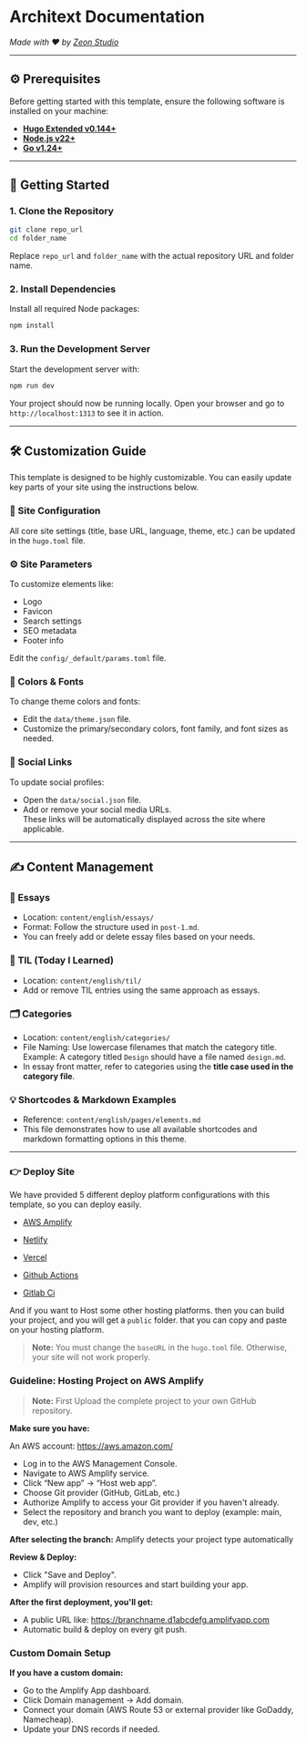 # Architext Documentation  
_Made with ♥ by [Zeon Studio](https://zeon.studio/)_

---

## ⚙️ Prerequisites

Before getting started with this template, ensure the following software is installed on your machine:

- [**Hugo Extended v0.144+**](https://gohugo.io/installation/)
- [**Node.js v22+**](https://nodejs.org/en/download/)
- [**Go v1.24+**](https://go.dev/doc/install)

---

## 🚀 Getting Started

### 1. Clone the Repository

```bash
git clone repo_url
cd folder_name
```

Replace `repo_url` and `folder_name` with the actual repository URL and folder name.

### 2. Install Dependencies

Install all required Node packages:

```bash
npm install
```

### 3. Run the Development Server

Start the development server with:

```bash
npm run dev
```

Your project should now be running locally. Open your browser and go to `http://localhost:1313` to see it in action.

---

## 🛠️ Customization Guide

This template is designed to be highly customizable. You can easily update key parts of your site using the instructions below.

### 📄 Site Configuration

All core site settings (title, base URL, language, theme, etc.) can be updated in the `hugo.toml` file.

### ⚙️ Site Parameters

To customize elements like:

- Logo  
- Favicon  
- Search settings  
- SEO metadata  
- Footer info  

Edit the `config/_default/params.toml` file.

### 🎨 Colors & Fonts

To change theme colors and fonts:

- Edit the `data/theme.json` file.
- Customize the primary/secondary colors, font family, and font sizes as needed.

### 🔗 Social Links

To update social profiles:

- Open the `data/social.json` file.
- Add or remove your social media URLs.  
These links will be automatically displayed across the site where applicable.

---

## ✍️ Content Management

### 📝 Essays

- Location: `content/english/essays/`  
- Format: Follow the structure used in `post-1.md`.  
- You can freely add or delete essay files based on your needs.

### 📌 TIL (Today I Learned)

- Location: `content/english/til/`  
- Add or remove TIL entries using the same approach as essays.

### 🗂️ Categories

- Location: `content/english/categories/`  
- File Naming: Use lowercase filenames that match the category title.  
  Example: A category titled `Design` should have a file named `design.md`.  
- In essay front matter, refer to categories using the **title case used in the category file**.

### 💡 Shortcodes & Markdown Examples

- Reference: `content/english/pages/elements.md`  
- This file demonstrates how to use all available shortcodes and markdown formatting options in this theme.

---


### 👉 Deploy Site

We have provided 5 different deploy platform configurations with this template, so you can deploy easily.

- [AWS Amplify](https://aws.amazon.com/amplify/)

- [Netlify](https://www.netlify.com/)
- [Vercel](https://vercel.com/)
- [Github Actions](https://github.com/features/actions)
- [Gitlab Ci](https://docs.gitlab.com/ee/ci/)

And if you want to Host some other hosting platforms. then you can build your project, and you will get a `public` folder. that you can copy and paste on your hosting platform.

> **Note:** You must change the `baseURL` in the `hugo.toml` file. Otherwise, your site will not work properly.

### Guideline: Hosting Project on AWS Amplify
> **Note:** First Upload the complete project to your own GitHub repository.

**Make sure you have:**

An AWS account: https://aws.amazon.com/

- Log in to the AWS Management Console.
- Navigate to AWS Amplify service.
- Click “New app” → “Host web app”.
- Choose Git provider (GitHub, GitLab, etc.)
- Authorize Amplify to access your Git provider if you haven't already.
- Select the repository and branch you want to deploy (example: main, dev, etc.)


**After selecting the branch:**
Amplify detects your project type automatically

**Review & Deploy:**

- Click "Save and Deploy".
- Amplify will provision resources and start building your app.

**After the first deployment, you'll get:**

- A public URL like: https://branchname.d1abcdefg.amplifyapp.com
- Automatic build & deploy on every git push.

### Custom Domain Setup

**If you have a custom domain:**

- Go to the Amplify App dashboard.
- Click Domain management → Add domain.
- Connect your domain (AWS Route 53 or external provider like GoDaddy, Namecheap).
- Update your DNS records if needed.